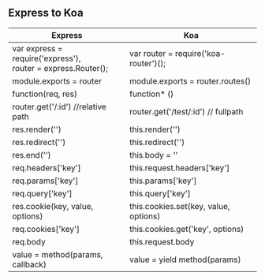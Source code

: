 ## Express to Koa
| Express | Koa |
| ----- | ----- |
| var express = require('express'), <br> router = express.Router();| var router = require('koa-router')(); |
| module.exports = router | module.exports = router.routes() |
| function(req, res) | function* () |
| router.get('/:id') //relative path | router.get('/test/:id') // fullpath |
| res.render('') | this.render('') |
| res.redirect('') | this.redirect('') |
| res.end('') | this.body = '' |
| req.headers['key'] | this.request.headers['key'] |
| req.params['key'] | this.params['key'] |
| req.query['key'] | this.query['key'] |
| res.cookie(key, value, options) | this.cookies.set(key, value, options) |
| req.cookies['key'] | this.cookies.get('key', options) |
| req.body | this.request.body |
| value = method(params, callback) | value = yield method(params) |
